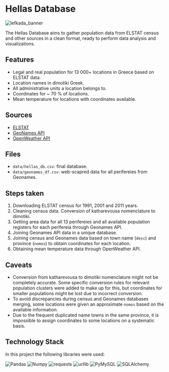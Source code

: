 # Hellas Database

![lefkada_banner](https://www.altitude.gr/wp-content/uploads/2020/09/banner-lefkada-oi-dekatreis-pio-ekpliktikes-paralies-tis-travel-altitudegr-1024x576.jpg)

The Hellas Database aims to gather population data from ELSTAT census and other sources in a clean format, ready to perform data analysis and visualizations.

## Features

- Legal and real population for 13 000+ locations in Greece based on ELSTAT data.
- Location names in dimotiki Greek.
- All administrative units a location belongs to.   
- Coordinates for ~ 70 % of locations.
- Mean temperature for locations with coordinates available.

## Sources

- [ELSTAT](https://www.statistics.gr/2011-census-pop-hous)
- [GeoNames API](http://www.geonames.org/export/web-services.html)
- [OpenWeather API](https://openweathermap.org/api/statistics-api)

## Files

- `data/hellas_db.csv`: final database.
- `data/geonames_df.csv`: web-scapred data for all perifereies from Geonames.

## Steps taken

1. Downloading ELSTAT census for 1991, 2001 and 2011 years.
1. Cleaning census data. Conversion of katharevousa nomenclature to dimotiki.
1. Getting area data for all 13 perifereies and all available population registers for each perifereia through Geonames API.
1. Joining Geonames API data in a unique database.
1. Joining census and Geonames data based on town name (`desc`) and province (`nomos`) to obtain coordinates for each location.
1. Obtaining mean temperature data through OpenWeather API.

## Caveats

- Conversion from katharevousa to dimotiki nomenclature might not be completely accurate. Some specific conversion rules for relevant population clusters were added to make up for this, but coordinates for smaller populations might be lost due to incorrect conversion. 
- To avoid discrepancies during census and Geonames databases merging, some locations were given an approximate `nomos` based on the available information.
- Due to the frequent duplicated name towns in the same province, it is impossible to assign coordinates to some locations on a systematic basis.

## Technology Stack

In this project the following libraries were used:

![Pandas](https://img.shields.io/badge/Pandas-1.3.4-blue)
![Numpy](https://img.shields.io/badge/NumPy-1.21.4-white)
![requests](https://img.shields.io/badge/requests-2.26-blue)
![urllib](https://img.shields.io/badge/requests-2.26-white)
![PyMySQL](https://img.shields.io/badge/PyMySQL-8.0.27-blue)
![SQLAlchemy](https://img.shields.io/badge/SQLAlchemy-1.4.35-white)